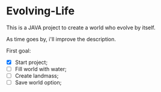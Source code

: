 # Evolving-Life
<p>This is a JAVA project to create a world who evolve by itself.</p>
<p>As time goes by, i'll improve the description.</p>
First goal:<br>

- [x] Start project;
- [ ] Fill world with water;
- [ ] Create landmass;
- [ ] Save world option;
